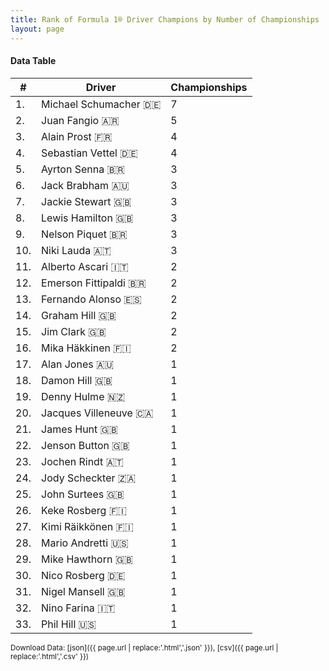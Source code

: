 ```yaml
---
title: Rank of Formula 1® Driver Champions by Number of Championships
layout: page
---
```


<canvas id="chart" width="400" height="180"></canvas>
<script>
var data = {
    "datasets": [
        {
            "backgroundColor": "#f3a935",
            "borderColor": "#f68639",
            "borderWidth": 1,
            "data": [
                7.0,
                5.0,
                4.0,
                4.0,
                3.0,
                3.0,
                3.0,
                3.0,
                3.0,
                3.0,
                2.0,
                2.0,
                2.0,
                2.0,
                2.0,
                2.0,
                1.0,
                1.0,
                1.0,
                1.0,
                1.0,
                1.0,
                1.0,
                1.0,
                1.0,
                1.0,
                1.0,
                1.0,
                1.0,
                1.0,
                1.0,
                1.0,
                1.0
            ],
            "label": "Championships"
        }
    ],
    "labels": [
        "Michael Schumacher",
        "Juan Fangio",
        "Alain Prost",
        "Sebastian Vettel",
        "Ayrton Senna",
        "Jack Brabham",
        "Jackie Stewart",
        "Lewis Hamilton",
        "Nelson Piquet",
        "Niki Lauda",
        "Alberto Ascari",
        "Emerson Fittipaldi",
        "Fernando Alonso",
        "Graham Hill",
        "Jim Clark",
        "Mika Häkkinen",
        "Alan Jones",
        "Damon Hill",
        "Denny Hulme",
        "Jacques Villeneuve",
        "James Hunt",
        "Jenson Button",
        "Jochen Rindt",
        "Jody Scheckter",
        "John Surtees",
        "Keke Rosberg",
        "Kimi Räikkönen",
        "Mario Andretti",
        "Mike Hawthorn",
        "Nico Rosberg",
        "Nigel Mansell",
        "Nino Farina",
        "Phil Hill"
    ]
};
var options = {
  legend: {
    display: false
  },
  scales: {
    xAxes: [{
      ticks: {
        beginAtZero: true,
        maxRotation: 180,
        display: window.innerWidth > 800
      }
    }],
    yAxes: [{
      ticks: {
        beginAtZero: true
      }
    }]
  },
  onResize: function(chart, size) {
    chart.options.scales.xAxes[0].ticks.display = size.width > 800;
  }
};
new Chart("chart", {
    data: data,
    type: 'bar',
    options: options
});
</script>



#### Data Table

| # | Driver | Championships |
|--|--|--|
| 1. | Michael Schumacher 🇩🇪 | 7 |
| 2. | Juan Fangio 🇦🇷 | 5 |
| 3. | Alain Prost 🇫🇷 | 4 |
| 4. | Sebastian Vettel 🇩🇪 | 4 |
| 5. | Ayrton Senna 🇧🇷 | 3 |
| 6. | Jack Brabham 🇦🇺 | 3 |
| 7. | Jackie Stewart 🇬🇧 | 3 |
| 8. | Lewis Hamilton 🇬🇧 | 3 |
| 9. | Nelson Piquet 🇧🇷 | 3 |
| 10. | Niki Lauda 🇦🇹 | 3 |
| 11. | Alberto Ascari 🇮🇹 | 2 |
| 12. | Emerson Fittipaldi 🇧🇷 | 2 |
| 13. | Fernando Alonso 🇪🇸 | 2 |
| 14. | Graham Hill 🇬🇧 | 2 |
| 15. | Jim Clark 🇬🇧 | 2 |
| 16. | Mika Häkkinen 🇫🇮 | 2 |
| 17. | Alan Jones 🇦🇺 | 1 |
| 18. | Damon Hill 🇬🇧 | 1 |
| 19. | Denny Hulme 🇳🇿 | 1 |
| 20. | Jacques Villeneuve 🇨🇦 | 1 |
| 21. | James Hunt 🇬🇧 | 1 |
| 22. | Jenson Button 🇬🇧 | 1 |
| 23. | Jochen Rindt 🇦🇹 | 1 |
| 24. | Jody Scheckter 🇿🇦 | 1 |
| 25. | John Surtees 🇬🇧 | 1 |
| 26. | Keke Rosberg 🇫🇮 | 1 |
| 27. | Kimi Räikkönen 🇫🇮 | 1 |
| 28. | Mario Andretti 🇺🇸 | 1 |
| 29. | Mike Hawthorn 🇬🇧 | 1 |
| 30. | Nico Rosberg 🇩🇪 | 1 |
| 31. | Nigel Mansell 🇬🇧 | 1 |
| 32. | Nino Farina 🇮🇹 | 1 |
| 33. | Phil Hill 🇺🇸 | 1 |

<small>Download Data: [json]({{ page.url | replace:'.html','.json' }}), [csv]({{ page.url | replace:'.html','.csv' }})</small>
